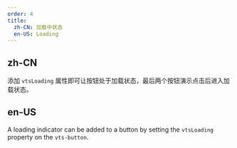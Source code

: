 ```yaml
---
order: 4
title:
  zh-CN: 加载中状态
  en-US: Loading
---
```


## zh-CN

添加 `vtsLoading` 属性即可让按钮处于加载状态，最后两个按钮演示点击后进入加载状态。

## en-US

A loading indicator can be added to a button by setting the `vtsLoading` property on the `vts-button`.
